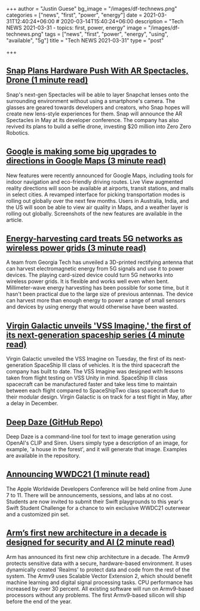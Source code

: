 +++
author = "Justin Guese"
bg_image = "/images/df-technews.png"
categories = ["news", "first", "power", "energy"]
date = 2021-03-31T12:40:24+06:00 # 2020-03-14T15:40:24+06:00
description = "Tech NEWS 2021-03-31 - topics: first, power, energy"
image = "/images/df-technews.png"
tags = ["news", "first", "power", "energy", "using", "available", "5g"]
title = "Tech NEWS 2021-03-31"
type = "post"

+++

## [Snap Plans Hardware Push With AR Spectacles, Drone (1 minute read)](https://www.theinformation.com/articles/snap-plans-hardware-push-with-ar-spectacles-drone)

Snap's next-gen Spectacles will be able to layer Snapchat lenses onto the surrounding environment without using a smartphone's camera. The glasses are geared towards developers and creators, who Snap hopes will create new lens-style experiences for them. Snap will announce the AR Spectacles in May at its developer conference. The company has also revived its plans to build a selfie drone, investing $20 million into Zero Zero Robotics.

## [Google is making some big upgrades to directions in Google Maps (3 minute read)](https://www.theverge.com/2021/3/30/22357528/google-maps-directions-indoor-ar-live-view-fuel-efficient-weather-air-quality-layer?scrolla=5eb6d68b7fedc32c19ef33b4)

New features were recently announced for Google Maps, including tools for indoor navigation and eco-friendly driving routes. Live View augmented reality directions will soon be available at airports, transit stations, and malls in select cities. A revamped interface for picking transportation modes is rolling out globally over the next few months. Users in Australia, India, and the US will soon be able to view air quality in Maps, and a weather layer is rolling out globally. Screenshots of the new features are available in the article.

## [Energy-harvesting card treats 5G networks as wireless power grids (3 minute read)](https://newatlas.com/energy/5g-energy-harvesting-wireless-power/)

A team from Georgia Tech has unveiled a 3D-printed rectifying antenna that can harvest electromagnetic energy from 5G signals and use it to power devices. The playing card-sized device could turn 5G networks into wireless power grids. It is flexible and works well even when bent. Millimeter-wave energy harvesting has been possible for some time, but it hasn't been practical due to the large size of previous antennas. The device can harvest more than enough energy to power a range of small sensors and devices by using energy that would otherwise have been wasted.

## [Virgin Galactic unveils 'VSS Imagine,' the first of its next-generation spaceship series (4 minute read)](https://www.cnbc.com/2021/03/30/virgin-galactic-unveils-vss-imagine-the-first-of-spaceship-iii-series.html)

Virgin Galactic unveiled the VSS Imagine on Tuesday, the first of its next-generation SpaceShip III class of vehicles. It is the third spacecraft the company has built to date. The VSS Imagine was designed with lessons taken from flight testing on VSS Unity in mind. SpaceShip III class spacecraft can be manufactured faster and take less time to maintain between each flight compared to SpaceShipTwo class spacecraft due to their modular design. Virgin Galactic is on track for a test flight in May, after a delay in December.

## [Deep Daze (GitHub Repo)](https://github.com/lucidrains/deep-daze)

Deep Daze is a command-line tool for text to image generation using OpenAI's CLIP and Siren. Users simply type a description of an image, for example, 'a house in the forest', and it will generate that image. Examples are available in the repository.

## [Announcing WWDC21 (1 minute read)](https://developer.apple.com/news/?id=t5jm3yaz)

The Apple Worldwide Developers Conference will be held online from June 7 to 11. There will be announcements, sessions, and labs at no cost. Students are now invited to submit their Swift playgrounds to this year's Swift Student Challenge for a chance to win exclusive WWDC21 outerwear and a customized pin set.

## [Arm’s first new architecture in a decade is designed for security and AI (2 minute read)](https://www.theverge.com/2021/3/30/22357951/arm-armv9-architecture-security-artificial-intelligence-performance)

Arm has announced its first new chip architecture in a decade. The Armv9 protects sensitive data with a secure, hardware-based environment. It uses dynamically created 'Realms' to protect data and code from the rest of the system. The Armv9 uses Scalable Vector Extension 2, which should benefit machine learning and digital signal processing tasks. CPU performance has increased by over 30 percent. All existing software will run on Armv9-based processors without any problems. The first Armv9-based silicon will ship before the end of the year.

